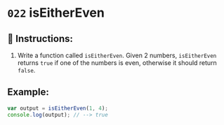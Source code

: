 # `022` isEitherEven

## 📝 Instructions:

1. Write a function called `isEitherEven`. Given 2 numbers, `isEitherEven` returns `true` if one of the numbers is even, otherwise it should return `false`.

## Example:

```Javascript
var output = isEitherEven(1, 4);
console.log(output); // --> true
```
